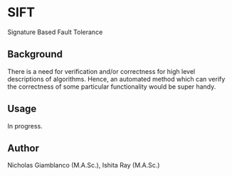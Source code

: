 # SIFT
Signature Based Fault Tolerance



## Background
There is a need for verification and/or correctness for high level descriptions of algorithms.
Hence, an automated method which can verify the correctness of some particular functionality would be super handy.


## Usage
In progress.




## Author
Nicholas Giamblanco (M.A.Sc.), Ishita Ray (M.A.Sc.)



